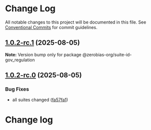 # Change Log

All notable changes to this project will be documented in this file.
See [Conventional Commits](https://conventionalcommits.org) for commit guidelines.

## [1.0.2-rc.1](https://github.com/zerobias-org/suite/compare/@zerobias-org/suite-id-gov_regulation@1.0.2-rc.0...@zerobias-org/suite-id-gov_regulation@1.0.2-rc.1) (2025-08-05)

**Note:** Version bump only for package @zerobias-org/suite-id-gov_regulation





## [1.0.2-rc.0](https://github.com/zerobias-org/suite/compare/@zerobias-org/suite-id-gov_regulation@1.0.1...@zerobias-org/suite-id-gov_regulation@1.0.2-rc.0) (2025-08-05)


### Bug Fixes

* all suites changed ([fa57fa1](https://github.com/zerobias-org/suite/commit/fa57fa1af7628003297df46b2d7740fe95bd2666))





# Change log
